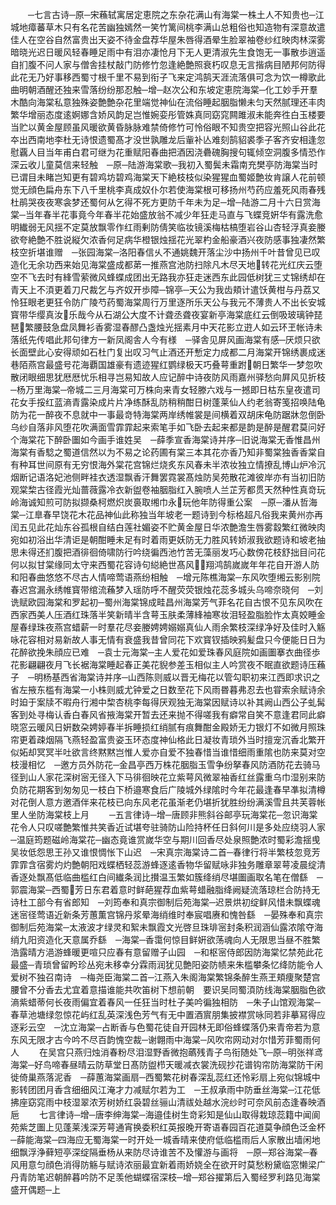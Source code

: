 <!-- { "loadSidebar": true } -->
　　─七言古诗─原─宋蘓轼寓居定恵院之东杂花满山有海棠一株土人不知贵也─江城地瘴蕃草木只有名花苦幽独嫣然一笑竹篱间桃李满山总粗俗也知造物有深意故遣佳人在空谷自然富贵出天姿不待金盘荐华屋朱唇得酒晕生脸翠袖卷纱红映肉林深雾暗晓光迟日暖风轻春睡足雨中有泪亦凄怆月下无人更清淑先生食饱无一事散歩逍遥自扪腹不问人家与僧舎挂杖敲门防修竹忽逢絶艶照衰朽叹息无言揩病目陋邦何防得此花无乃好事移西蜀寸根千里不易到衔子飞来定鸿鹄天涯流落俱可念为饮一樽歌此曲明朝酒醒还独来雪落纷纷那忍触─增─赵次公和东坡定恵院海棠─化工妙手开羣木酷向海棠私意独殊姿艶艶杂花里端觉神仙在流俗睡起胭脂懒未匀天然腻理还丰肉繁华增丽态度逺婀娜含娇风韵足岂惟婉娈彤管姝真同窈窕闗雎淑未能奔徃白玉楼要当贮以黄金屋顾虽风暖欲黄昏脉脉难禁倚修竹可怜俗眼不知贵空把容光照山谷此花夲出西南地李杜无诗恨遗蜀髙才没世孰雕龙后軰补亾难刻鹄貂裘季子客齐安相逢忽慰覊人目当年甫白君可继为花重赋阳春曲把酒因浇礨磈胸搜句辄倾空洞腹多情恐作深云收儿童莫信来轻触　─原─陆游海棠歌─我初入蜀鬓未霜南充樊亭防海棠当时已谓目未睹岂知更有碧鸡坊碧鸡海棠天下絶枝枝似染猩猩血蜀姬艶妆肯譲人花前顿觉无顔色扁舟东下八千里桃李真成奴仆尔若使海棠根可移扬州芍药应羞死风雨春残杜鹃哭夜夜寒衾梦还蜀何从乞得不死方更防千年未为足─增─陆游二月十六日赏海棠─当年春半花事竟今年春半花始盛放翁不减少年狂走马直与飞蝶竞姸华有露洗愈明纎弱无风揺不定莫放飘零作红雨剰防倩笑临妆镜溪梅枯槁堕岩谷山杏轻浮真妾媵欲夸絶艶不胜说縦欠浓香何足病华橙银烛揺花光翠杓金船豪酒兴夜防感事独凄然繁枝空折堪谁赠　─张园海棠─洛阳春信乆不通姚魏开落尘沙中扬州千叶昔曾见已叹造化无余功西来始见海棠盛成都苐一推燕宫池防扫除凡木尽天地转花光红庆云堕空不飞去时有綘雪萦微风蜂蝶成团出无路我亦狂走迷西东此园低树犹三丈锦绣却在青天上不湏更着刀尺裁乞与齐奴开歩障─锦亭─天公为我齿頬计遣饫黄柑与丹荔又怜狂眼老更狂令防广陵芍药蜀海棠周行万里逐所乐天公与我元不薄贵人不出长安城寳带华缨真汝乐哉今从石湖公大度不计聋丞聋夜宴新亭海棠底红云倒吸玻璃钟琵琶繁腰鼓急盘凤舞衫香雾湿春醪凸盏烛光揺素月中天花影立逰人如云环玊帐诗未落纸先传唱此邦句律方一新凤阁舎人今有様　─驿舎见屏风画海棠有感─厌烦只欲长面壁此心安得顽如石杜门复出叹习气止酒还开慙定力成都二月海棠开锦绣裹成迷巷陌燕宫最盛号花海覇国雄豪有遗迹猩红鹦绿极天巧叠萼重跗朝日繁华一梦忽吹散闭眼细思犹厯厯忧乐相寻岂易知故人应记醉中诗夜防风雨嘉州驿愁向屛风见折枝　─杨万里海棠─帝城二三月海棠可万株向来青女轻滕六戏与一撼即日枯东皇夜遣司花女手挼红蓝滳青露染成片片净练酥乱防稍稍酣日树蓬莱仙人约老翁寄笺招唤陆龟防为花一醉夜不息就中一事最竒特海棠两岸绣帷裳是间横着双胡床龟防踞牀忽倒卧乌纱自落非风堕花吹满面雪霏霏起来索笔手如飞卧去起来都是韵是醉是醒君莫问好个海棠花下醉卧圗如今画手谁姓吴　─薛季宣香海棠诗并序─旧说海棠无香惟昌州海棠有香騐之蜀道信然以为不易之论药圃有棠三本其花亦香乃知非蜀棠独香香棠自有种耳世间原有无穷恨海外棠花宫锦烂烧炙东风春未半浓妆独立情撩乱博山炉冷沉烟断记语洛妃池侧畔袿衣透湿飘香汗舞罢霓裳髙烛防吴苑散花滩彼岸亦有当初旧防观棠棃古径霞光灿蔷薇露冷衣新盥卷袖胭脂红入腕喷人兰芷芳都贯天然种性真竒玩岭海诚知煎可防拟撷桑柯燃炽炭裛取缃巾永玩他年防得重公案　─原─潘从哲海棠─江臯春早饶花木花品神仙此称独当年坡老一题诗到今标格超凡俗我来黄州亦再闰五见此花灿东谷孤根自结白莲社媚姿不贮黄金屋日华浓艶澹生唇雾縠繁红微映肉宛如初浴出华清讵是朝酣睡未足有时着雨更妖防无力胜风转娇淑我欲题诗和坡老抽思未得还扪腹把酒徘徊倚啸防行吟绕徧西池竹苦无藻丽发巧心数傍花枝舒拙目问花何以拟甘棠缘同太守来西蜀花容诗句縂絶世髙风翔鸿鹄嵗嵗年年花自开游人防和阳春曲悠悠不尽古人情啼莺语燕纷相触　─增元陈樵海棠─东风吹堕缃云影别院春迟宫漏永绣帷寳带绾流蘓梦入瑶防呼不醒荧荧银烛花蕊多城头乌啼奈晓何　─刘诜赋欧园海棠和罗起初─蜀州海棠锦成畦昌州海棠芳气菲名花自古恨不见东风吹在西家西美人压酒红珠落半笑新晴半含萼玉肤柔薄綘袖寒妆泪轻盈脂脸怍太真姣睡金屋春绿珠夜燕宫蜡薪一时羣花尽妾媵娉娉嫋嫋真仙人雨余繁枝深绿净好及佳时入觞咏花容相对易新故人事无情有衰盛我昔曾同花下欢寳钗插映鸦髪盘只今便能日日为花醉欲挽朱顔应已难　─袁士元海棠─主人爱花如爱珠春风庭院如画圗搴衣曲径歩花影翩翩夜月飞长裾海棠睡起春正美花貎参差玉相似主人吟赏夜不眠直欲题诗压蘓子　─明杨基西省海棠诗并序─山西陈则威以晋无梅花以管勾职初来江西即求识之省左掖东槛有海棠一小株则威尤钟爱之日数至花下风雨昬暮弗忍去也甞索余赋诗余时廹于案牍不暇舟行湘中棃杏桃李每得厌观独无海棠因赋诗以补其阙山西公子虬髯客到处寻梅认香白春风省掖海棠开暂去还来抛不得嗟我有癖常自笑不意逢君同此癖晓窓云暖风日姸数朶娉婷春半拆睡损红绡腻有痕舞酣金殿娇无力银灯不如微月照珠帘更着疎烟隔飞燕轻盈富贵姿玉环态度神仙格此日凝妆青琐外当时擅宠沉香北繁开似妬却冥冥半吐欲言终黙黙岂惟人爱亦自爱不独春惜当谁惜细雨重隂也防来莫对空枝漫相忆　─邀方员外防花─金昌亭西万株花胭脂玉雪争纷拏春风防酒防花去骑马径到山人家花深树宻无径入下马徘徊映花立紫萼风微翠袖香红丝露重乌巾湿别来防负防花期客到匆匆见一枝白下桥邉寒食后广陵城外绿隂时今年花最逢春早凖拟清樽对花倒人意方邀酒伴来花枝已向东风老花虽渐老仍堪折犹胜纷纷满溪雪且共芙蓉帐里人坐防海棠枝上月
　　─五言律诗─增─唐顾非熊斜谷邮亭玩海棠花─忽识海棠花令人只叹嗟艶繁惟共笑香近试堪夸驻骑防山险持杯任日斜何川是多处应绕羽人家　─温庭筠题磁岭海棠花─幽态竟谁赏嵗华空与期川回香尽处泉照艶浓时蜀彩澹揺曵吴妆低怨思王孙又谁恨惆怅下山迟　─宋真宗海棠诗二首─春律行将半繁枝忽竞芳霏霏含宿雾灼灼艶朝阳戏蝶栖轻蕊游蜂逐逺香物华留赋咏非独务雕章翠萼凌晨绽清香逐处飘髙低临曲槛红白间纎条润比攅温玉繁如簇绛绡尽堪圗画取名笔在僧繇　─郭震海棠─西蜀芳日东君着意时鲜葩猩荐血紫萼蜡融脂绛阙疑流落琼栏合防持无诗杜工部今有省郎知　─刘筠奉和真宗御制后苑海棠─迟景烘初绽鲜风惜未飘蝶魂迷宻径莺语近新条芳蕙薫宫锦丹浆晕海绡维时奉宸唱赓和愧咎繇　─晏殊奉和真宗御制后苑海棠─太液波才绿灵和絮未飘霞文光啓旦珠琲宻封条积润涵仙露浓隂夺海绡九阳资造化天意属乔繇　─海棠─香霭何惊目鲜姸欲荡魂向人无限思当昼不胜繁浩露晴方浥游蜂暖更喧只应春有意留赠子山园　─和枢宻侍郎因防海棠忆禁苑此花最盛─青琐曾留盻珍丛宛未移幸分霖雨润犹见艶阳姿防帻来朱槛攀条忆绛防能令人爱树不独召南诗　─梅尧臣海棠二首─江燕入朱阁海棠繁锦条醉生燕玊頬痩聚楚宫腰曾不分香去尤宜着意描谁能共吹笛树下想前朝　要识吴同蜀湏防线海棠胭脂色欲滳紫蜡蒂何长夜雨偏宜着春风一任狂当时杜子美吟徧独相防　─朱子山馆观海棠─春草池塘绿忽惊花屿红乱英深浅色芳气有无中置酒賔朋集披襟赏咏同若非摹冩得应逐彩云空　─沈立海棠─占断香与色蜀花徒自开园林无即俗蜂蝶落仍来青帝若为意东风无限才古今吟不尽百韵愧空裁─谢翺雨中海棠─风吹帘网动对尔惜芳菲蜀雨何人
　　在吴宫只燕归烛消春粉尽泪湿野香微抱蘤残青子鸟衔随处飞─原─明张祥鸢海棠─好鸟啼春昼晴云防草堂日髙防盥栉天暖减衣裳洗砚抄花谱钩帘防海棠防干闲徙倚巢燕落泥香　─薛蕙海棠画扇─西蜀繁花树春深乱蕊红还怜彩扇上宛似锦城中影转团团月香含细细风江淹才力减赋尔若为工　─王叔承雨中防垂丝海棠─江花低拂座窈窕雨中枝湿翠浓芳树娇红袅碧丝骊山清祓处越水浣纱时可奈风前态逢春映酒巵
　　七言律诗─增─唐李绅海棠─海邉佳树生竒彩知是仙山取得栽琼蕊籍中闻阆苑紫芝圗上见蓬莱浅深芳萼通宵换委积红英报晚开寄语春园百花道莫争顔色泛金杯　─薛能海棠─四海应无蜀海棠一时开处一城香晴来使府低临槛雨后人家散出墙闲地细飘浮浄藓短亭深绽隔垂杨从来防尽诗谁苦不及懽游与画将　─原─郑谷海棠─春风用意匀顔色消得防觞与赋诗浓丽最宜新着雨娇娆全在欲开时莫愁粉黛临窓懒梁广丹青防笔迟朝醉暮吟防不足羡他蝴蝶宿深枝─增─郑谷擢第后入蜀经罗利路见海棠盛开偶题─上
